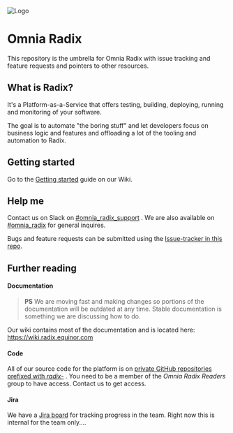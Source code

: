 ![Logo](https://github.com/Statoil/radix-resources/blob/master/logo/Banner%20energy%20red@2x.png?raw=true)

# Omnia Radix
This repository is the umbrella for Omnia Radix with issue tracking and feature requests and pointers to other resources.

## What is Radix?
It's a Platform-as-a-Service that offers testing, building, deploying, running and monitoring of your software.

The goal is to automate "the boring stuff" and let developers focus on business logic and features and offloading a lot of the tooling and automation to Radix.

## Getting started

Go to the [Getting started](https://wiki.radix.equinor.com/doku.php/appdeveloper/gettingstarted) guide on our Wiki.

## Help me
Contact us on Slack on  [#omnia_radix_support](https://statoil.slack.com/messages/CBKM6N2JY/) . We are also available on [#omnia_radix](https://statoil.slack.com/messages/C8U7XGGAJ/) for general inquires.

Bugs and feature requests can be submitted using the [Issue-tracker in this repo](https://github.com/Statoil/radix-platform/issues).

## Further reading

#### Documentation ####

> **PS** We are moving fast and making changes so portions of the documentation will be outdated at any time. Stable documentation is something we are discussing how to do.

Our wiki contains most of the documentation and is located here: https://wiki.radix.equinor.com

#### Code ####
All of our source code for the platform is on [private GitHub repositories prefixed with *radix-*](https://github.com/Statoil?utf8=%E2%9C%93&q=radix-) . You need to be a member of the *Omnia Radix Readers* group to have access. Contact us to get access.

#### Jira ####
We have a [Jira board](https://statoil.atlassian.net/) for tracking progress in the team. Right now this is internal for the team only....

